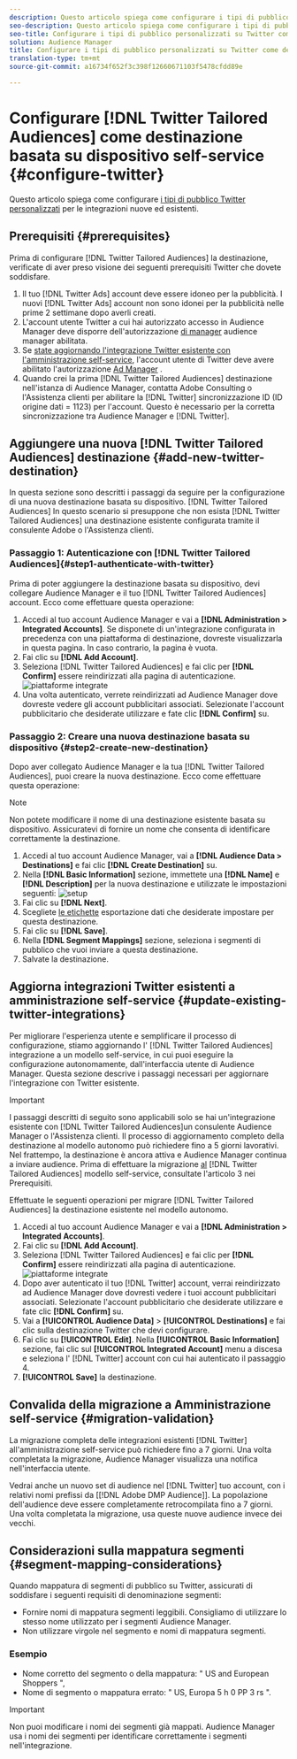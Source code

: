 ```yaml
---
description: Questo articolo spiega come configurare i tipi di pubblico Twitter personalizzati per le integrazioni nuove ed esistenti.
seo-description: Questo articolo spiega come configurare i tipi di pubblico Twitter personalizzati per le integrazioni nuove ed esistenti.
seo-title: Configurare i tipi di pubblico personalizzati su Twitter come destinazione basata su dispositivo self-service
solution: Audience Manager
title: Configurare i tipi di pubblico personalizzati su Twitter come destinazione basata su dispositivo self-service
translation-type: tm+mt
source-git-commit: a16734f652f3c398f12660671103f5478cfdd89e

---
```



# Configurare [!DNL Twitter Tailored Audiences] come destinazione basata su dispositivo self-service {#configure-twitter}

Questo articolo spiega come configurare [i tipi di pubblico Twitter personalizzati](https://business.twitter.com/en/targeting/tailored-audiences.html) per le integrazioni nuove ed esistenti.

## Prerequisiti {#prerequisites}

Prima di configurare [!DNL Twitter Tailored Audiences] la destinazione, verificate di aver preso visione dei seguenti prerequisiti Twitter che dovete soddisfare.

1. Il tuo [!DNL Twitter Ads] account deve essere idoneo per la pubblicità. I nuovi [!DNL Twitter Ads] account non sono idonei per la pubblicità nelle prime 2 settimane dopo averli creati.
1. L'account utente Twitter a cui hai autorizzato accesso in Audience Manager deve disporre dell'autorizzazione [di manager](https://business.twitter.com/en/help/troubleshooting/multi-user-login-faq.html#accesslevels) audience manager abilitata.
1. Se [state aggiornando l'integrazione Twitter esistente con l'amministrazione self-service](#update-existing-twitter-integrations), l'account utente di Twitter deve avere abilitato l'autorizzazione [Ad Manager](https://business.twitter.com/en/help/troubleshooting/multi-user-login-faq.html#accesslevels) .
2. Quando crei la prima [!DNL Twitter Tailored Audiences] destinazione nell'istanza di Audience Manager, contatta Adobe Consulting o l'Assistenza clienti per abilitare la [!DNL Twitter] sincronizzazione ID (ID origine dati = 1123) per l'account. Questo è necessario per la corretta sincronizzazione tra Audience Manager e [!DNL Twitter].

## Aggiungere una nuova [!DNL Twitter Tailored Audiences] destinazione {#add-new-twitter-destination}

In questa sezione sono descritti i passaggi da seguire per la configurazione di una nuova destinazione basata su dispositivo. [!DNL Twitter Tailored Audiences] In questo scenario si presuppone che non esista [!DNL Twitter Tailored Audiences] una destinazione esistente configurata tramite il consulente Adobe o l'Assistenza clienti.

### Passaggio 1: Autenticazione con [!DNL Twitter Tailored Audiences]{#step1-authenticate-with-twitter}

Prima di poter aggiungere la destinazione basata su dispositivo, devi collegare Audience Manager e il tuo [!DNL Twitter Tailored Audiences] account. Ecco come effettuare questa operazione:

1. Accedi al tuo account Audience Manager e vai a **[!DNL Administration > Integrated Accounts]**. Se disponete di un'integrazione configurata in precedenza con una piattaforma di destinazione, dovreste visualizzarla in questa pagina. In caso contrario, la pagina è vuota.
2. Fai clic su **[!DNL Add Account]**.
3. Seleziona [!DNL Twitter Tailored Audiences] e fai clic per **[!DNL Confirm]** essere reindirizzati alla pagina di autenticazione. ![piattaforme integrate](assets/dbd-integrated-platforms.png)
4. Una volta autenticato, verrete reindirizzati ad Audience Manager dove dovreste vedere gli account pubblicitari associati. Selezionate l'account pubblicitario che desiderate utilizzare e fate clic **[!DNL Confirm]** su.

### Passaggio 2: Creare una nuova destinazione basata su dispositivo {#step2-create-new-destination}

Dopo aver collegato Audience Manager e la tua [!DNL Twitter Tailored Audiences], puoi creare la nuova destinazione. Ecco come effettuare questa operazione:

>[!NOTE]
>
>Non potete modificare il nome di una destinazione esistente basata su dispositivo. Assicuratevi di fornire un nome che consenta di identificare correttamente la destinazione.

1. Accedi al tuo account Audience Manager, vai a **[!DNL Audience Data > Destinations]** e fai clic **[!DNL Create Destination]** su.
2. Nella **[!DNL Basic Information]** sezione, immettete una **[!DNL Name]** e **[!DNL Description]** per la nuova destinazione e utilizzate le impostazioni seguenti: ![setup](assets/dbd-new-basic.png)
3. Fai clic su **[!DNL Next]**.
4. Scegliete [le etichette](/help/using/features/data-export-controls.md#controls-labels) esportazione dati che desiderate impostare per questa destinazione.
5. Fai clic su **[!DNL Save]**.
6. Nella **[!DNL Segment Mappings]** sezione, seleziona i segmenti di pubblico che vuoi inviare a questa destinazione.
7. Salvate la destinazione.

## Aggiorna integrazioni Twitter esistenti a amministrazione self-service {#update-existing-twitter-integrations}

Per migliorare l'esperienza utente e semplificare il processo di configurazione, stiamo aggiornando l' [!DNL Twitter Tailored Audiences] integrazione a un modello self-service, in cui puoi eseguire la configurazione autonomamente, dall'interfaccia utente di Audience Manager. Questa sezione descrive i passaggi necessari per aggiornare l'integrazione con Twitter esistente.

>[!IMPORTANT]
>
>I passaggi descritti di seguito sono applicabili solo se hai un'integrazione esistente con [!DNL Twitter Tailored Audiences]un consulente Audience Manager o l'Assistenza clienti. Il processo di aggiornamento completo della destinazione al modello autonomo può richiedere fino a 5 giorni lavorativi. Nel frattempo, la destinazione è ancora attiva e Audience Manager continua a inviare audience.
> Prima di effettuare la migrazione [al](#prerequisites) [!DNL Twitter Tailored Audiences] modello self-service, consultate l'articolo 3 nei Prerequisiti.

Effettuate le seguenti operazioni per migrare [!DNL Twitter Tailored Audiences] la destinazione esistente nel modello autonomo.

1. Accedi al tuo account Audience Manager e vai a **[!DNL Administration > Integrated Accounts]**.
1. Fai clic su **[!DNL Add Account]**.
1. Seleziona [!DNL Twitter Tailored Audiences] e fai clic per **[!DNL Confirm]** essere reindirizzati alla pagina di autenticazione. ![piattaforme integrate](assets/dbd-integrated-platforms.png)
1. Dopo aver autenticato il tuo [!DNL Twitter] account, verrai reindirizzato ad Audience Manager dove dovresti vedere i tuoi account pubblicitari associati. Selezionate l'account pubblicitario che desiderate utilizzare e fate clic **[!DNL Confirm]** su.
1. Vai a **[!UICONTROL Audience Data]** &gt; **[!UICONTROL Destinations]** e fai clic sulla destinazione Twitter che devi configurare.
1. Fai clic su **[!UICONTROL Edit]**. Nella **[!UICONTROL Basic Information]** sezione, fai clic sul **[!UICONTROL Integrated Account]** menu a discesa e seleziona l' [!DNL Twitter] account con cui hai autenticato il passaggio 4.
1. **[!UICONTROL Save]** la destinazione.

## Convalida della migrazione a Amministrazione self-service {#migration-validation}

La migrazione completa delle integrazioni esistenti [!DNL Twitter] all'amministrazione self-service può richiedere fino a 7 giorni. Una volta completata la migrazione, Audience Manager visualizza una notifica nell'interfaccia utente.

Vedrai anche un nuovo set di audience nel [!DNL Twitter] tuo account, con i relativi nomi prefissi da [[!DNL Adobe DMP Audience]]. La popolazione dell'audience deve essere completamente retrocompilata fino a 7 giorni. Una volta completata la migrazione, usa queste nuove audience invece dei vecchi.

## Considerazioni sulla mappatura segmenti {#segment-mapping-considerations}

Quando mappatura di segmenti di pubblico su Twitter, assicurati di soddisfare i seguenti requisiti di denominazione segmenti:

* Fornire nomi di mappatura segmenti leggibili. Consigliamo di utilizzare lo stesso nome utilizzato per i segmenti Audience Manager.
* Non utilizzare virgole nel segmento e nomi di mappatura segmenti.

### Esempio 

* Nome corretto del segmento o della mappatura: " US and European Shoppers ",
* Nome di segmento o mappatura errato: " US, Europa 5 h 0 PP 3 rs ".

>[!IMPORTANT]
>
>Non puoi modificare i nomi dei segmenti già mappati. Audience Manager usa i nomi dei segmenti per identificare correttamente i segmenti nell'integrazione.

